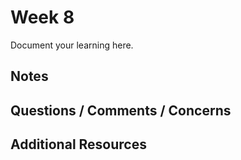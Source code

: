 # Week 8

Document your learning here.

## Notes

## Questions / Comments / Concerns

## Additional Resources
